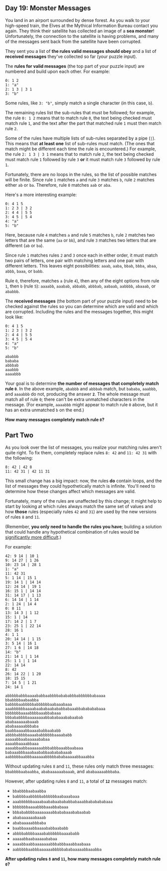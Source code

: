 
## Day 19: Monster Messages

You land in an airport surrounded by dense forest. As you walk to your high-speed train, the Elves at the  Mythical Information Bureau  contact you again. They think their satellite has collected an image of a  **sea monster**! Unfortunately, the connection to the satellite is having problems, and many of the messages sent back from the satellite have been corrupted.

They sent you a list of  **the rules valid messages should obey**  and a list of  **received messages**  they've collected so far (your puzzle input).

The  **rules for valid messages**  (the top part of your puzzle input) are numbered and build upon each other. For example:

```
0: 1 2
1: "a"
2: 1 3 | 3 1
3: "b"
```

Some rules, like  `3: "b"`, simply match a single character (in this case,  `b`).

The remaining rules list the sub-rules that must be followed; for example, the rule  `0: 1 2`  means that to match rule  `0`, the text being checked must match rule  `1`, and the text after the part that matched rule  `1`  must then match rule  `2`.

Some of the rules have multiple lists of sub-rules separated by a pipe (`|`). This means that  **at least one**  list of sub-rules must match. (The ones that match might be different each time the rule is encountered.) For example, the rule  `2: 1 3 | 3 1`  means that to match rule  `2`, the text being checked must match rule  `1`  followed by rule  `3`  **or**  it must match rule  `3`  followed by rule  `1`.

Fortunately, there are no loops in the rules, so the list of possible matches will be finite. Since rule  `1`  matches  `a`  and rule  `3`  matches  `b`, rule  `2`  matches either  `ab`  or  `ba`. Therefore, rule  `0`  matches  `aab`  or  `aba`.

Here's a more interesting example:

```
0: 4 1 5
1: 2 3 | 3 2
2: 4 4 | 5 5
3: 4 5 | 5 4
4: "a"
5: "b"
```

Here, because rule  `4`  matches  `a`  and rule  `5`  matches  `b`, rule  `2`  matches two letters that are the same (`aa`  or  `bb`), and rule  `3`  matches two letters that are different (`ab`  or  `ba`).

Since rule  `1`  matches rules  `2`  and  `3`  once each in either order, it must match two pairs of letters, one pair with matching letters and one pair with different letters. This leaves eight possibilities:  `aaab`,  `aaba`,  `bbab`,  `bbba`,  `abaa`,  `abbb`,  `baaa`, or  `babb`.

Rule  `0`, therefore, matches  `a`  (rule  `4`), then any of the eight options from rule  `1`, then  `b`  (rule  `5`):  `aaaabb`,  `aaabab`,  `abbabb`,  `abbbab`,  `aabaab`,  `aabbbb`,  `abaaab`, or  `ababbb`.

The  **received messages**  (the bottom part of your puzzle input) need to be checked against the rules so you can determine which are valid and which are corrupted. Including the rules and the messages together, this might look like:

```
0: 4 1 5
1: 2 3 | 3 2
2: 4 4 | 5 5
3: 4 5 | 5 4
4: "a"
5: "b"

ababbb
bababa
abbbab
aaabbb
aaaabbb
```

Your goal is to determine  **the number of messages that completely match rule  `0`**. In the above example,  `ababbb`  and  `abbbab`  match, but  `bababa`,  `aaabbb`, and  `aaaabbb`  do not, producing the answer  **`2`**. The whole message must match all of rule  `0`; there can't be extra unmatched characters in the message. (For example,  `aaaabbb`  might appear to match rule  `0`  above, but it has an extra unmatched  `b`  on the end.)

**How many messages completely match rule  `0`?**


## Part Two

As you look over the list of messages, you realize your matching rules aren't quite right. To fix them, completely replace rules  `8: 42`  and  `11: 42 31`  with the following:

```
8: 42 | 42 8
11: 42 31 | 42 11 31
```

This small change has a big impact: now, the rules  **do**  contain loops, and the list of messages they could hypothetically match is infinite. You'll need to determine how these changes affect which messages are valid.

Fortunately, many of the rules are unaffected by this change; it might help to start by looking at which rules always match the same set of values and how  **those**  rules (especially rules  `42`  and  `31`) are used by the new versions of rules  `8`  and  `11`.

(Remember,  **you only need to handle the rules you have**; building a solution that could handle any hypothetical combination of rules would be  [significantly more difficult](https://en.wikipedia.org/wiki/Formal_grammar).)

For example:

```
42: 9 14 | 10 1
9: 14 27 | 1 26
10: 23 14 | 28 1
1: "a"
11: 42 31
5: 1 14 | 15 1
19: 14 1 | 14 14
12: 24 14 | 19 1
16: 15 1 | 14 14
31: 14 17 | 1 13
6: 14 14 | 1 14
2: 1 24 | 14 4
0: 8 11
13: 14 3 | 1 12
15: 1 | 14
17: 14 2 | 1 7
23: 25 1 | 22 14
28: 16 1
4: 1 1
20: 14 14 | 1 15
3: 5 14 | 16 1
27: 1 6 | 14 18
14: "b"
21: 14 1 | 1 14
25: 1 1 | 1 14
22: 14 14
8: 42
26: 14 22 | 1 20
18: 15 15
7: 14 5 | 1 21
24: 14 1

abbbbbabbbaaaababbaabbbbabababbbabbbbbbabaaaa
bbabbbbaabaabba
babbbbaabbbbbabbbbbbaabaaabaaa
aaabbbbbbaaaabaababaabababbabaaabbababababaaa
bbbbbbbaaaabbbbaaabbabaaa
bbbababbbbaaaaaaaabbababaaababaabab
ababaaaaaabaaab
ababaaaaabbbaba
baabbaaaabbaaaababbaababb
abbbbabbbbaaaababbbbbbaaaababb
aaaaabbaabaaaaababaa
aaaabbaaaabbaaa
aaaabbaabbaaaaaaabbbabbbaaabbaabaaa
babaaabbbaaabaababbaabababaaab
aabbbbbaabbbaaaaaabbbbbababaaaaabbaaabba
```

Without updating rules  `8`  and  `11`, these rules only match three messages:  `bbabbbbaabaabba`,  `ababaaaaaabaaab`, and  `ababaaaaabbbaba`.

However, after updating rules  `8`  and  `11`, a total of  **`12`**  messages match:

-   `bbabbbbaabaabba`
-   `babbbbaabbbbbabbbbbbaabaaabaaa`
-   `aaabbbbbbaaaabaababaabababbabaaabbababababaaa`
-   `bbbbbbbaaaabbbbaaabbabaaa`
-   `bbbababbbbaaaaaaaabbababaaababaabab`
-   `ababaaaaaabaaab`
-   `ababaaaaabbbaba`
-   `baabbaaaabbaaaababbaababb`
-   `abbbbabbbbaaaababbbbbbaaaababb`
-   `aaaaabbaabaaaaababaa`
-   `aaaabbaabbaaaaaaabbbabbbaaabbaabaaa`
-   `aabbbbbaabbbaaaaaabbbbbababaaaaabbaaabba`

**After updating rules  `8`  and  `11`, how many messages completely match rule  `0`?**